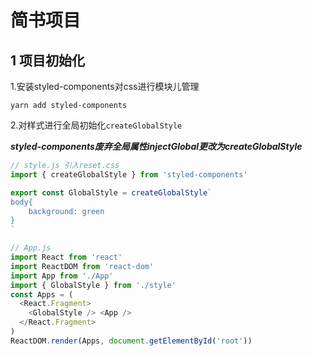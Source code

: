 # 简书项目
## 1 项目初始化
1.安装styled-components对css进行模块儿管理

```
yarn add styled-components
```
2.对样式进行全局初始化`createGlobalStyle`

***styled-components废弃全局属性injectGlobal更改为createGlobalStyle***

```js
// style.js 引入reset.css
import { createGlobalStyle } from 'styled-components'

export const GlobalStyle = createGlobalStyle`
body{
	background: green
}
`

// App.js
import React from 'react'
import ReactDOM from 'react-dom'
import App from './App'
import { GlobalStyle } from './style'
const Apps = (
  <React.Fragment>
    <GlobalStyle /> <App />
  </React.Fragment>
)
ReactDOM.render(Apps, document.getElementById('root'))

```

